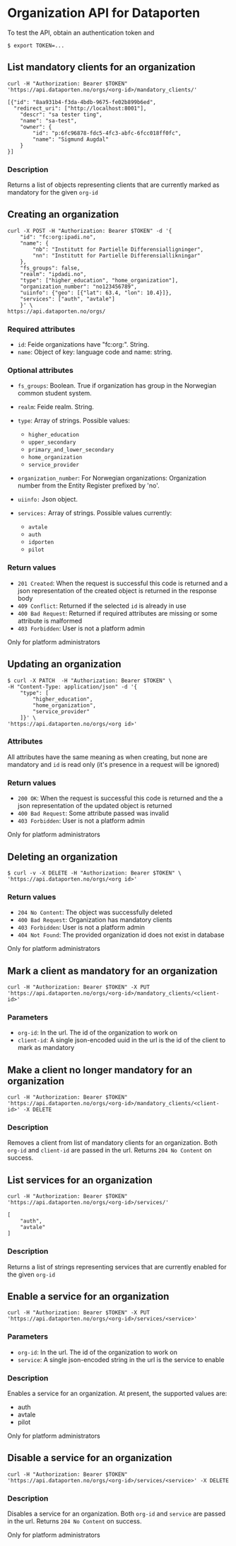 # Organization API for Dataporten

To test the API, obtain an authentication token and

    $ export TOKEN=...

## List mandatory clients for an organization

    curl -H "Authorization: Bearer $TOKEN" 'https://api.dataporten.no/orgs/<org-id>/mandatory_clients/'

    [{"id": "8aa931b4-f3da-4bdb-9675-fe02b899b6ed",
      "redirect_uri": ["http://localhost:8001"],
        "descr": "sa tester ting",
        "name": "sa-test",
        "owner": {
            "id": "p:6fc96878-fdc5-4fc3-abfc-6fcc018ff0fc",
            "name": "Sigmund Augdal"
        }
    }]

### Description

Returns a list of objects representing clients that are currently marked as mandatory for the given `org-id`


## Creating an organization

    curl -X POST -H "Authorization: Bearer $TOKEN" -d '{
        "id": "fc:org:ipadi.no",
        "name": {
            "nb": "Institutt for Partielle Differensialligninger",
            "nn": "Institutt for Partielle Differensiallikningar"
        },
        "fs_groups": false,
        "realm": "ipdadi.no",
        "type": ["higher_education", "home_organization"],
        "organization_number": "no123456789",
        "uiinfo": {"geo": [{"lat": 63.4, "lon": 10.4}]},
        "services": ["auth", "avtale"]
        }' \
    https://api.dataporten.no/orgs/

### Required attributes

- `id`: Feide organizations have "fc:org:<realm>". String.
- `name`: Object of key: language code and name: string.

### Optional attributes

- `fs_groups`: Boolean. True if organization has group in the Norwegian common student system.
- `realm`: Feide realm. String.
- `type`: Array of strings. Possible values:

  - `higher_education`
  - `upper_secondary`
  - `primary_and_lower_secondary`
  - `home_organization`
  - `service_provider`

- `organization_number`: For Norwegian organizations: Organization number from the Entity Register
    prefixed by 'no'.
- `uiinfo:` Json object.
- `services:` Array of strings. Possible values currently:

  - `avtale`
  - `auth`
  - `idporten`
  - `pilot`

### Return values

- `201 Created`: When the request is successful this code is returned and a json representation of the created object is returned in the response body
- `409 Conflict`: Returned if the selected `id` is already in use
- `400 Bad Request`: Returned if required attributes are missing or some attribute is malformed
- `403 Forbidden`: User is not a platform admin

Only for platform administrators


## Updating an organization

    $ curl -X PATCH  -H "Authorization: Bearer $TOKEN" \
    -H "Content-Type: application/json" -d '{
        "type": [
            "higher_education",
            "home_organization",
            "service_provider"
        ]}' \
    'https://api.dataporten.no/orgs/<org id>'

### Attributes

All attributes have the same meaning as when creating, but none are mandatory and `id` is read only (it's presence in a request will be ignored)

### Return values

- `200 OK`: When the request is successful this code is returned and the a json representation of the updated object is returned
- `400 Bad Request`: Some attribute passed was invalid
- `403 Forbidden`: User is not a platform admin

Only for platform administrators


## Deleting an organization

    $ curl -v -X DELETE -H "Authorization: Bearer $TOKEN" \
    'https://api.dataporten.no/orgs/<org id>'

### Return values

- `204 No Content`: The object was successfully deleted
- `400 Bad Request`: Organization has mandatory clients
- `403 Forbidden`: User is not a platform admin
- `404 Not Found`: The provided organization id does not exist in database

Only for platform administrators


## Mark a client as mandatory for an organization

    curl -H "Authorization: Bearer $TOKEN" -X PUT 'https://api.dataporten.no/orgs/<org-id>/mandatory_clients/<client-id>'

### Parameters

- `org-id`: In the url. The id of the organization to work on
- `client-id`: A single json-encoded uuid in the url is the id of the client to mark as mandatory


## Make a client no longer mandatory for an organization

    curl -H "Authorization: Bearer $TOKEN" 'https://api.dataporten.no/orgs/<org-id>/mandatory_clients/<client-id>' -X DELETE

### Description

Removes a client from list of mandatory clients for an
organization. Both `org-id` and `client-id` are passed in the
url. Returns `204 No Content` on success.

## List services for an organization

    curl -H "Authorization: Bearer $TOKEN" 'https://api.dataporten.no/orgs/<org-id>/services/'

	[
		"auth",
		"avtale"
	]

### Description

Returns a list of strings representing services that are currently
enabled for the given `org-id`

## Enable a service for an organization

    curl -H "Authorization: Bearer $TOKEN" -X PUT 'https://api.dataporten.no/orgs/<org-id>/services/<service>'

### Parameters

- `org-id`: In the url. The id of the organization to work on
- `service`: A single json-encoded string in the url is the service to enable

### Description

Enables a service for an organization. At present, the supported
values are:

- auth
- avtale
- pilot

Only for platform administrators

## Disable a service for an organization

    curl -H "Authorization: Bearer $TOKEN" 'https://api.dataporten.no/orgs/<org-id>/services/<service>' -X DELETE

### Description

Disables a service for an organization. Both `org-id` and `service` are passed in the
url. Returns `204 No Content` on success.

Only for platform administrators
